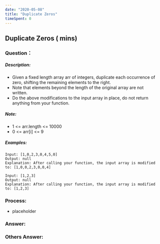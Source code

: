 ```yaml
---
date: "2020-05-08"
title: "Duplicate Zeros"
timeSpent: 0
---
```


## Duplicate Zeros ( mins)

### Question：

##### Description:
* Given a fixed length array arr of integers, duplicate each occurrence of zero, shifting the remaining elements to the right.
* Note that elements beyond the length of the original array are not written.
* Do the above modifications to the input array in place, do not return anything from your function.

##### Note:
* 1 <= arr.length <= 10000
* 0 <= arr[i] <= 9

##### Examples:
```
Input: [1,0,2,3,0,4,5,0]
Output: null
Explanation: After calling your function, the input array is modified to: [1,0,0,2,3,0,0,4]

Input: [1,2,3]
Output: null
Explanation: After calling your function, the input array is modified to: [1,2,3]
```

### Process:
- placeholder

### Answer:

### Others Answer:
